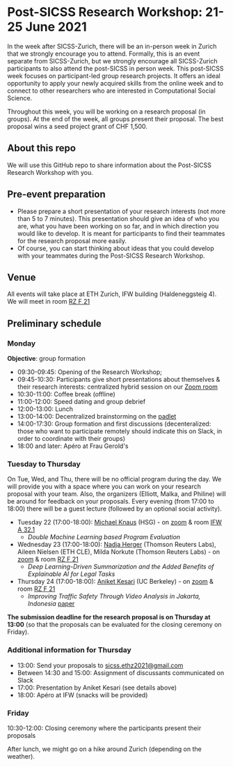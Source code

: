 # Post-SICSS Research Workshop: 21-25 June 2021

In the week after SICSS-Zurich, there will be an in-person week in Zurich that we strongly encourage you to attend. Formally, this is an event separate from SICSS-Zurich, but we strongly encourage all SICSS-Zurich participants to also attend the post-SICSS in person week. This post-SICSS week focuses on participant-led group research projects. It offers an ideal opportunity to apply your newly acquired skills from the online week and to connect to other researchers who are interested in Computational Social Science.

Throughout this week, you will be working on a research proposal (in groups). At the end of the week, all groups present their proposal. The best proposal wins a seed project grant of CHF 1,500.

## About this repo

We will use this GitHub repo to share information about the Post-SICSS Research Workshop with you.

## Pre-event preparation

- Please prepare a short presentation of your research interests (not more than 5 to 7 minutes). This presentation should give an idea of who you are, what you have been working on so far, and in which direction you would like to develop. It is meant for participants to find their teammates for the research proposal more easily.
- Of course, you can start thinking about ideas that you could develop with your teammates during the Post-SICSS Research Workshop.

## Venue

All events will take place at ETH Zurich, IFW building (Haldeneggsteig 4). We will meet in room [RZ F 21](https://ethz.ch/services/de/service/raeume-gebaeude/rektoratsraeume/bilder-raeume/ifw-rz.html)

## Preliminary schedule

### Monday

**Objective**: group formation

- 09:30-09:45: Opening of the Research Workshop; 
- 09:45-10:30: Participants give short presentations about themselves & their research interests: centralized hybrid session on our [Zoom room](https://unisg.zoom.us/j/87496756939?pwd=OUdtakNnVzV6QWtFMWIrUHZlMVJLQT09) 
- 10:30-11:00: Coffee break (offline)
- 11:00-12:00: Speed dating and group debrief
- 12:00-13:00: Lunch
- 13:00-14:00: Decentralized brainstorming on the [padlet](https://padlet.com/malkaguillot/uk97x95bgz5w84uq)
- 14:00-17:30: Group formation and first discussions (decenteralized: those who want to participate remotely should indicate this on Slack, in order to coordinate with their groups)
- 18:00 and later: Apéro at Frau Gerold's

### Tuesday to Thursday

On Tue, Wed, and Thu, there will be no official program during the day. We will provide you with a space where you can work on your research proposal with your team. Also, the organizers (Elliott, Malka, and Philine) will be around for feedback on your proposals.
Every evening (from 17:00 to 18:00) there will be a guest lecture (followed by an optional social activity).

- Tuesday 22 (17:00-18:00): [Michael Knaus](https://mcknaus.github.io/) (HSG) - on [zoom](https://unisg.zoom.us/j/87496756939?pwd=OUdtakNnVzV6QWtFMWIrUHZlMVJLQT09) & room [IFW A 32.1](https://ethz.ch/services/de/service/raeume-gebaeude/rektoratsraeume/bilder-raeume/ifw-rz.html)
  - *Double Machine Learning based Program Evaluation*
- Wednesday 23 (17:00-18:00): [Nadja Herger](https://nherger.github.io) (Thomson Reuters Labs), Aileen Nielsen (ETH CLE), Milda Norkute (Thomson Reuters Labs)  - on [zoom](https://unisg.zoom.us/j/87496756939?pwd=OUdtakNnVzV6QWtFMWIrUHZlMVJLQT09) & room [RZ F 21](https://ethz.ch/services/de/service/raeume-gebaeude/rektoratsraeume/bilder-raeume/ifw-rz.html)
  - *Deep Learning-Driven Summarization and the Added Benefits of Explainable AI for Legal Tasks*
- Thursday 24 (17:00-18:00): [Aniket Kesari](https://akesari12.github.io/) (UC Berkeley) - on [zoom](https://unisg.zoom.us/j/87496756939?pwd=OUdtakNnVzV6QWtFMWIrUHZlMVJLQT09) & room [RZ F 21](https://ethz.ch/services/de/service/raeume-gebaeude/rektoratsraeume/bilder-raeume/ifw-rz.html)
  - *Improving Traffic Safety Through Video Analysis in Jakarta, Indonesia* [paper]( https://arxiv.org/abs/1812.01106)

**The submission deadline for the research proposal is on Thursday at 13:00** (so that the proposals can be evaluated for the closing ceremony on Friday).

### Additional information for Thursday

- 13:00: Send your proposals to sicss.ethz2021@gmail.com
- Between 14:30 and 15:00: Assignment of discussants communicated on Slack
- 17:00: Presentation by Aniket Kesari (see details above)
- 18:00: Apéro at IFW (snacks will be provided)

### Friday

10:30-12:00: Closing ceremony where the participants present their proposals

After lunch, we might go on a hike around Zurich (depending on the weather).

